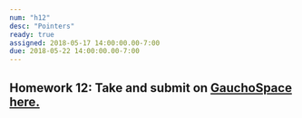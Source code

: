 ```yaml
---
num: "h12"
desc: "Pointers"
ready: true
assigned: 2018-05-17 14:00:00.00-7:00
due: 2018-05-22 14:00:00.00-7:00
---
```

<h2>Homework 12: Take and submit on <a href="https://gauchospace.ucsb.edu/courses/course/view.php?id=24038" target="_blank">GauchoSpace here.</a></h2>
